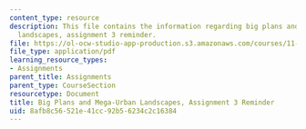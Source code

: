 ```yaml
---
content_type: resource
description: This file contains the information regarding big plans and mega-urban
  landscapes, assignment 3 reminder.
file: https://ol-ocw-studio-app-production.s3.amazonaws.com/courses/11-123-big-plans-and-mega-urban-landscapes-spring-2014/8afb8c56521e41cc92b56234c2c16384_MIT11_123S14_assign3_REMI.pdf
file_type: application/pdf
learning_resource_types:
- Assignments
parent_title: Assignments
parent_type: CourseSection
resourcetype: Document
title: Big Plans and Mega-Urban Landscapes, Assignment 3 Reminder
uid: 8afb8c56-521e-41cc-92b5-6234c2c16384
---
```

